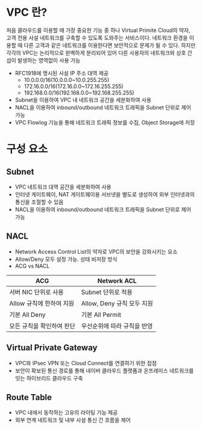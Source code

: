 # VPC 란?
처음 클라우드를 이용할 때 가장 중요한 기능 중 하나
Virtual Primite Cloud의 약자, 고객 전용 사설 네트워크를 구축할 수 있도록 도와주는 서비스이다.
네트워크 환경을 이용할 때 다른 고객과 같은 네트워크를 이용한다면 보안적으로 문제가 될 수 있다. 하지만 각각의 VPC는 논리적으로 완벽하게 분리되어 있어 다른 사용자의 네트워크와 상호 간섭이 발생하는 영역없이 사용 가능

- RFC1918에 명시된 사설 IP 주소 대역 제공
  - 10.0.0.0/16(10.0.0.0~10.0.255.255)
  - 172.16.0.0/16(172.16.0.0~172.16.255.255)
  - 192.168.0.0/16(192.168.0.0~192.168.255.255)
- Subnet을 이용하여 VPC 내 네트워크 공간을 세분화하여 사용
- NACL을 이용하여 inbound/outbound 네트워크 트래픽을 Subnet 단위로 제어 가능
- VPC Flowlog 기능을 통해 네트워크 트래픽 정보를 수집, Object Storage에 저장

# 구성 요소
## Subnet
- VPC 네트워크 대역 공간을 세분화하여 사용
- 인터넷 게이트웨이, NAT 게이트웨이용 서브넷을 별도로 생성하여 외부 인터넷과의 통신을 조절할 수 있음
- NACL을 이용하여 inbound/outbound 네트워크 트래픽을 Subnet 단위로 제어 가능

## NACL
- Network Access Control List의 약자로 VPC의 보안을 강화시키는 요소
- Allow/Deny 모두 설정 가능. 상태 비저장 방식
- ACG vs NACL

| ACG | Network ACL |
| --- | --- |
| 서버 NIC 단위로 사용 | Subnet 단위로 적용 |
| Allow 규칙에 한하여 지원 | Allow, Deny 규칙 모두 지원
| 기본 All Deny | 기본 All Permit
| 모든 규칙을 확인하여 판단 | 우선순위에 따라 규칙을 반영

## Virtual Private Gateway
- VPC와 IPsec VPN 또는 Cloud Connect를 연결하기 위한 접점
- 보안이 확보된 통신 경로를 통해 네이버 클라우드 플랫폼과 온프레미스 네트워크를 잇는 하이브리드 클라우드 구축

## Route Table
- VPC 내에서 동작하는 고유의 라이팅 기능 제공
- 외부 연계 네트워크 및 내부 사설 통신 간 흐름을 제어